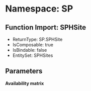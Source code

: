 # Namespace: SP

## Function Import: SPHSite

- ReturnType: SP.SPHSite
- IsComposable: true
- IsBindable: false
- EntitySet: SPHSites

## Parameters

**Availability matrix**

